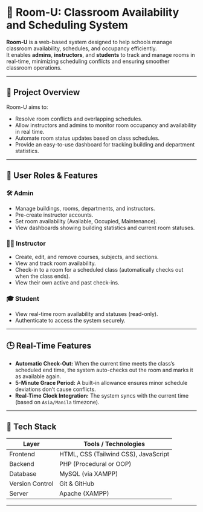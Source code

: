 # 🏫 Room-U: Classroom Availability and Scheduling System


**Room-U** is a web-based system designed to help schools manage classroom availability, schedules, and occupancy efficiently.  
It enables **admins**, **instructors**, and **students** to track and manage rooms in real-time, minimizing scheduling conflicts and ensuring smoother classroom operations.

---

## 🚀 Project Overview

Room-U aims to:
- Resolve room conflicts and overlapping schedules.
- Allow instructors and admins to monitor room occupancy and availability in real time.
- Automate room status updates based on class schedules.
- Provide an easy-to-use dashboard for tracking building and department statistics.

---

## 👥 User Roles & Features

### 🛠 Admin
- Manage buildings, rooms, departments, and instructors.
- Pre-create instructor accounts.
- Set room availability (Available, Occupied, Maintenance).
- View dashboards showing building statistics and current room statuses.

### 👨‍🏫 Instructor
- Create, edit, and remove courses, subjects, and sections.
- View and track room availability.
- Check-in to a room for a scheduled class (automatically checks out when the class ends).
- View their own active and past check-ins.

### 🎓 Student
- View real-time room availability and statuses (read-only).
- Authenticate to access the system securely.

---

## 🕒 Real-Time Features

- **Automatic Check-Out:** When the current time meets the class’s scheduled end time, the system auto-checks out the room and marks it as available again.
- **5-Minute Grace Period:** A built-in allowance ensures minor schedule deviations don’t cause conflicts.
- **Real-Time Clock Integration:** The system syncs with the current time (based on `Asia/Manila` timezone).

---

## 🧩 Tech Stack

| Layer | Tools / Technologies |
|-------|----------------------|
| Frontend | HTML, CSS (Tailwind CSS), JavaScript |
| Backend | PHP (Procedural or OOP) |
| Database | MySQL (via XAMPP) |
| Version Control | Git & GitHub |
| Server | Apache (XAMPP) |

---



